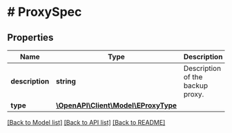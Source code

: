 # # ProxySpec

## Properties

Name | Type | Description | Notes
------------ | ------------- | ------------- | -------------
**description** | **string** | Description of the backup proxy. |
**type** | [**\OpenAPI\Client\Model\EProxyType**](EProxyType.md) |  |

[[Back to Model list]](../../README.md#models) [[Back to API list]](../../README.md#endpoints) [[Back to README]](../../README.md)
